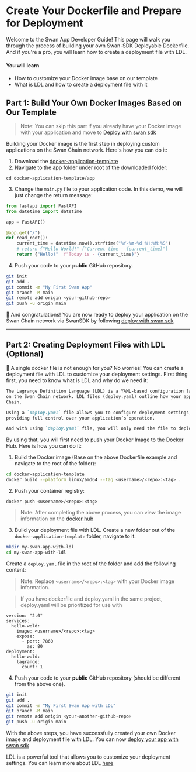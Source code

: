 # Create Your Dockerfile and Prepare for Deployment

Welcome to the Swan App Developer Guide! This page will walk you through the process of building your own Swan-SDK Deployable Dockerfile. And if you're a pro, you will learn how to create a deployment file with LDL.

#### You will learn

* How to customize your Docker image base on our template
* What is LDL and how to create a deployment file with it

## Part 1: Build Your Own Docker Images Based on Our Template

> Note: You can skip this part if you already have your Docker image with your application and move to [Deploy with swan sdk](../deploying-with-swan-sdk.md)

Building your Docker image is the first step in deploying custom applications on the Swan Chain network. Here's how you can do it:

1. Download the [docker-application-template](https://github.com/swanchain/docker-application-template/archive/refs/heads/main.zip)
2. Navigate to the app folder under root of the downloaded folder:

```
cd docker-application-template/app
```

3. Change the `main.py` file to your application code. In this demo, we will just change the return message:

```python
from fastapi import FastAPI
from datetime import datetime

app = FastAPI()

@app.get("/")
def read_root():
    current_time = datetime.now().strftime("%Y-%m-%d %H:%M:%S")
    # return {"Hello World!" f"Current time - {current_time}"} 
    return {"Hello!"  f"Today is - {current_time}"}
```

4. Push your code to your **public** GitHub repository.

```sh
git init
git add .
git commit -m "My First Swan App"
git branch -M main
git remote add origin <your-github-repo>
git push -u origin main
```

👏 And congratulations! You are now ready to deploy your application on the Swan Chain network via SwanSDK by following [deploy with swan sdk](../deploying-with-swan-sdk.md)

***

## Part 2: Creating Deployment Files with LDL (Optional)

🤔 A single docker file is not enough for you? No worries! You can create a deployment file with LDL to customize your deployment settings. First thing first, you need to know what is LDL and why do we need it:

```Markdown
The Lagrange Definition Language (LDL) is a YAML-based configuration language designed to define deployment requirements
on the Swan Chain network. LDL files (deploy.yaml) outline how your application should be deployed and run on Swan
Chain.

Using a `deploy.yaml` file allows you to configure deployment settings, networking, dependencies, and scaling policies,
providing full control over your application’s operation.

And with using `deploy.yaml` file, you will only need the file to deploy your application on the Swan Chain network.

```

By using that, you will first need to push your Docker Image to the Docker Hub. Here is how you can do it:

1. Build the Docker image (Base on the above Dockerfile example and navigate to the root of the folder):

```sh
cd docker-application-template
docker build --platform linux/amd64 --tag <username>/<repo>:<tag> .
```

2. Push your container registry:

```
docker push <username>/<repo>:<tag>
```

> Note: After completing the above process, you can view the image information on the [docker hub](https://hub.docker.com)

3. Build your deployment file with LDL. Create a new folder out of the `docker-application-template` folder, navigate to it:

```sh
mkdir my-swan-app-with-ldl
cd my-swan-app-with-ldl
```

Create a `deploy.yaml` file in the root of the folder and add the following content:

> Note: Replace `<username>/<repo>:<tag>` with your Docker image information.

> If you have dockerfile and deploy.yaml in the same project, deploy.yaml will be prioritized for use with

```
version: "2.0"
services:
  hello-wold:
    image: <username>/<repo>:<tag>
    expose:
      - port: 7860
        as: 80
deployment:
  hello-wold:
    lagrange:
      count: 1
```

4. Push your code to your **public** GitHub repository (should be different from the above one).

```sh
git init
git add .
git commit -m "My First Swan App with LDL"
git branch -M main
git remote add origin <your-another-github-repo>
git push -u origin main
```

With the above steps, you have successfully created your own Docker image and deployment file with LDL. You can now [deploy your app with swan sdk](../deploying-with-swan-sdk.md)

LDL is a powerful tool that allows you to customize your deployment settings. You can learn more about LDL [here](creating-deployment-files-with-ldl.md)
